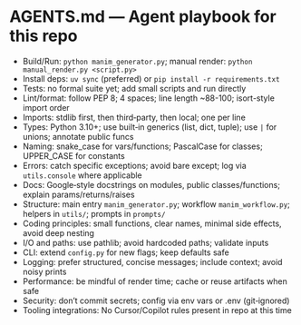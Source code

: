 # AGENTS.md — Agent playbook for this repo

- Build/Run: `python manim_generator.py`; manual render: `python manual_render.py <script.py>`
- Install deps: `uv sync` (preferred) or `pip install -r requirements.txt`
- Tests: no formal suite yet; add small scripts and run directly
- Lint/format: follow PEP 8; 4 spaces; line length ~88-100; isort-style import order
- Imports: stdlib first, then third‑party, then local; one per line
- Types: Python 3.10+; use built‑in generics (list, dict, tuple); use `|` for unions; annotate public funcs
- Naming: snake_case for vars/functions; PascalCase for classes; UPPER_CASE for constants
- Errors: catch specific exceptions; avoid bare except; log via `utils.console` where applicable
- Docs: Google‑style docstrings on modules, public classes/functions; explain params/returns/raises
- Structure: main entry `manim_generator.py`; workflow `manim_workflow.py`; helpers in `utils/`; prompts in `prompts/`
- Coding principles: small functions, clear names, minimal side effects, avoid deep nesting
- I/O and paths: use pathlib; avoid hardcoded paths; validate inputs
- CLI: extend `config.py` for new flags; keep defaults safe
- Logging: prefer structured, concise messages; include context; avoid noisy prints
- Performance: be mindful of render time; cache or reuse artifacts when safe
- Security: don’t commit secrets; config via env vars or .env (git‑ignored)
- Tooling integrations: No Cursor/Copilot rules present in repo at this time
